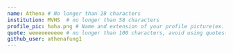 ```yaml
---
name: Athena # No longer than 28 characters
institution: MVHS  # no longer than 58 characters
profile_pic: haha.png # Name and extension of your profile picture(ex. mona.png) The picture must be squared and 544px on width and height.
quote: weeeeeeeeee # no longer than 100 characters, avoid using quotes(") to guarantee the format remains the same.
github_user: athenafung1
---
```

